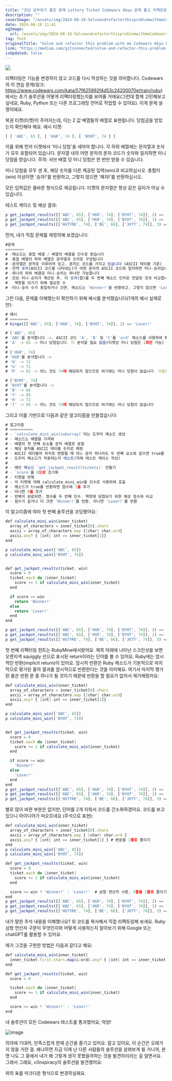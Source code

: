 ```yaml
---
title: "코딩 공부하기 좋은 문제 Lottery Ticket Codewars 6kyu 문제 풀고 리팩토링해보자"
description: ""
coverImage: "/assets/img/2024-08-18-SolveandrefactorthisproblemwithmeCodewars6kyuLotteryTicket_0.png"
date: 2024-08-18 11:41
ogImage: 
  url: /assets/img/2024-08-18-SolveandrefactorthisproblemwithmeCodewars6kyuLotteryTicket_0.png
tag: Tech
originalTitle: "Solve and refactor this problem with me Codewars 6kyu Lottery Ticket"
link: "https://medium.com/gitconnected/solve-and-refactor-this-problem-with-me-codewars-6kyu-lottery-ticket-9a3cbdf9a7b8"
isUpdated: false
---
```



<img src="/assets/img/2024-08-18-SolveandrefactorthisproblemwithmeCodewars6kyuLotteryTicket_0.png" />

리팩터링은 기능을 변경하지 않고 코드를 다시 작성하는 것을 의미합니다. Codewars의 이 연습 문제(링크: https://www.codewars.com/kata/57f625992f4d53c24200070e/train/ruby)에서는 초기 솔루션을 어떻게 리팩터링했는지를 보여줄 거에요(그런데 함께 고민해보고 싶네요, Ruby, Python 또는 다른 프로그래밍 언어로 작업할 수 있어요). 이게 문제 설명이에요.

복권 티켓(티켓)이 주어지는데, 이는 2 값 배열들의 배열로 표현됩니다. 당첨금을 받았는지 확인해야 해요. 예시 티켓:

<div class="content-ad"></div>

```js
[ [ 'ABC', 65 ], [ 'HGR', 74 ], [ 'BYHT', 74 ] ]
```

이를 위해 먼저 티켓에서 '미니 당첨'을 세어야 합니다. 각 하위 배열에는 문자열과 숫자가 모두 포함되어 있습니다. 문자열 내의 어떤 문자의 문자 코드가 숫자와 일치하면 미니 당첨을 받습니다. 주의: 서브 배열 당 미니 당첨은 한 번만 받을 수 있습니다.

미니 당첨을 모두 센 후, 해당 숫자를 다른 제공된 입력(win)과 비교하십시오. 총합이 (win) 이상이면 '승자!'를 반환하고, 그렇지 않으면 '패자!'를 반환하십시오.

모든 입력값은 올바른 형식으로 제공됩니다. 티켓의 문자열은 항상 같은 길이가 아닐 수 있습니다.

<div class="content-ad"></div>

테스트 케이스 및 예상 결과:

```js
p get_jackpot_results([['ABC', 65], ['HGR', 74], ['BYHT', 74]], 2) == 'Loser!'
p get_jackpot_results([['ABC', 65], ['HGR', 74], ['BYHT', 74]], 1) == 'Winner!'
p get_jackpot_results([['HGTYRE', 74], ['BE', 66], ['JKTY', 74]], 3) == 'Loser!'
```

먼저, 내가 직접 문제를 재정의해 보겠습니다:

```js
#문제
========
# -메소드는 중첩 배열 / 배열의 배열을 인수로 받습니다
# -중첩 배열의 하위 배열은 문자열과 숫자로 구성됩니다
# -문자열은 문자로 이루어져 있고, 문자는 코드를 가지고 있습니다 (ASCII 테이블 기준)
# -만약 숫자(ASCII 코드를 나타내는)가 어떤 문자의 ASCII 코드와 일치하면 미니-승리입니다
# -하나의 하위 배열당 미니-승리는 하나만 가능합니다
# -모든 미니-승리가 계산된 후, 이 숫자(합)를 두 번째 메소드 인자로 전달된 것과 비교합니다,
#   잭팟을 이기기 위해 필요한 수
# -미니-승리 수가 동일하거나 크면, 메소드는 'Winner!'을 반환하고, 그렇지 않으면 'Loser!'를 반환합니다
```

<div class="content-ad"></div>

그런 다음, 문제를 이해했는지 확인하기 위해 예시를 분석했습니다(1개의 예시 실제로만):

```js
# 예시
# ========
# bingo([['ABC', 65], ['HGR', 74], ['BYHT', 74]], 2) == 'Loser!'

# ['ABC', 65]
# 'ABC'를 분석합니다 ->, ASCII 코드 'A', 'B' 및 'C'를 'ord' 메소드를 사용하여 확인합니다
# 'A' -> 65 -> 미니 당첨입니다. 더 분석할 필요 없음(티켓당 미니 당첨은 1회만 가능)
# 
# ['HGR', 74]
# 'HGR'를 분석합니다 ->
# 'H' -> 72
# 'G' -> 71
# 'R' -> 82 -> 어느 것도 74에 해당되지 않으므로 여기에는 미니 당첨이 없습니다. 다음으로 넘어갑니다

# ['BYHT', 74]
# 'BYHT'를 분석합니다 ->
# 'B' -> 66
# 'Y' -> 89
# 'H' -> 72
# 'T' -> 84 -> 어느 것도 74에 해당되지 않으므로 여기에는 미니 당첨이 없습니다
```

그리고 이를 기반으로 다음과 같은 알고리즘을 만들었습니다:

```js
# 알고리즘
# ==========
# - `calculate_mini_win(subarray)`라는 도우미 메소드 생성
# - 메소드는 배열을 가져와
# - 배열의 첫 번째 요소를 문자 배열로 분할
# - 해당 문자를 ASCII 테이블 숫자로 매핑
# - ASCII 테이블의 위치로 변환될 때 어느 문자 하나라도 두 번째 요소와 같으면 true를 반환, 아니면 false를 반환
# - 도우미 메소드가 작동하는지 테스트(자체 테스트 케이스 작성)
#
# - 메인 메소드 `get_jackpot_result(tickets)` 만들기
# - `score`를 0으로 초기화
# - 티켓을 반복
# - 각 티켓에 대해 calculate_mini_win을 인수로 사용하여 호출
# - 메소드가 true를 반환하면 점수에 1을 추가
# - 아니면 0을 추가
# - 반복이 완료되면, 점수를 두 번째 인수, 잭팟에 당첨되기 위한 예상 점수와 비교
# - 점수가 같거나 더 크면 'Winner!'를 반환, 아니면 'Loser!'를 반환
```

<div class="content-ad"></div>

이 알고리즘에 따라 첫 번째 솔루션을 코딩했어요:

```js
def calculate_mini_win(inner_ticket)
  array_of_characters = inner_ticket[0].chars
  ascii = array_of_characters.map {|char| char.ord}
  ascii.any? { |int| int == inner_ticket[1]}
end

p calculate_mini_win(['ABC', 65])
p calculate_mini_win(['BYHT', 74])


def get_jackpot_results(ticket, win)
  score = 0
  ticket.each do |inner_ticket|
    score += 1 if calculate_mini_win(inner_ticket)
  end

  if score >= win
    return 'Winner!'
  else
    return 'Loser!'
  end
end

p get_jackpot_results([['ABC', 65], ['HGR', 74], ['BYHT', 74]], 2) == 'Loser!'
p get_jackpot_results([['ABC', 65], ['HGR', 74], ['BYHT', 74]], 1) == 'Winner!'
p get_jackpot_results([['HGTYRE', 74], ['BE', 66], ['JKTY', 74]], 3) == 'Loser!'
```

첫 번째 리팩터링 힌트는 RubyMine에서왔어요. 제목 아래에 나타난 스크린샷을 보면 오렌지색 squiggly 선으로 표시된 return이라는 단어를 볼 수 있어요. Ruby에는 암시적인 반환(implicit return)이 있어요. 암시적 반환은 Ruby 메소드가 기본적으로 마지막으로 평가된 줄의 결과를 암시적으로 반환한다는 것을 의미해요. 여기서 마지막 평가된 줄은 반환 문 중 하나가 될 것이기 때문에 반환을 할 필요가 없어서 제거해줬어요:

```js
def calculate_mini_win(inner_ticket)
  array_of_characters = inner_ticket[0].chars
  ascii = array_of_characters.map {|char| char.ord}
  ascii.any? { |int| int == inner_ticket[1]}
end

p calculate_mini_win(['ABC', 65])
p calculate_mini_win(['BYHT', 74])


def get_jackpot_results(ticket, win)
  score = 0
  ticket.each do |inner_ticket|
    score += 1 if calculate_mini_win(inner_ticket)
  end

  if score >= win
    'Winner!'
  else
    'Loser!'
  end
end
p get_jackpot_results([['ABC', 65], ['HGR', 74], ['BYHT', 74]], 2) == 'Loser!'
p get_jackpot_results([['ABC', 65], ['HGR', 74], ['BYHT', 74]], 1) == 'Winner!'
p get_jackpot_results([['HGTYRE', 74], ['BE', 66], ['JKTY', 74]], 3) == 'Loser!'
```

<div class="content-ad"></div>

별로 많이 바뀐 부분은 없지만, 단어를 2개 지워서 코드를 간소화하겠어요. 코드를 보고 있으니 아이디어가 떠오르네요 (주석으로 표현):

```js
def calculate_mini_win(inner_ticket)
  array_of_characters = inner_ticket[0].chars
  ascii = array_of_characters.map { |char| char.ord }
  ascii.any? { |int| int == inner_ticket[1] } # 본문을 1줄로 줄이기
end
p calculate_mini_win(['ABC', 65])
p calculate_mini_win(['BYHT', 74])

def get_jackpot_results(ticket, win)
  score = 0
  ticket.each do |inner_ticket|
    score += 1 if calculate_mini_win(inner_ticket)
  end

  score >= win ? 'Winner!' : 'Loser!'  # 삼항 연산자 사용, 5줄을 1줄로 줄이기
end
p get_jackpot_results([['ABC', 65], ['HGR', 74], ['BYHT', 74]], 2) == 'Loser!'
p get_jackpot_results([['ABC', 65], ['HGR', 74], ['BYHT', 74]], 1) == 'Winner!'
p get_jackpot_results([['HGTYRE', 74], ['BE', 66], ['JKTY', 74]], 3) == 'Loser!'
```

내가 말한 주석 내용을 이해했나요? 위 코드를 복사해서 직접 리팩토링해 보세요. Ruby 삼항 연산자 구문이 무엇인지와 어떻게 사용하는지 알아보기 위해 Google 또는 chatGPT를 활용할 수 있어요.

제가 그것을 구현한 방법은 다음과 같다고 해요:

<div class="content-ad"></div>

```js
def calculate_mini_win(inner_ticket)
  inner_ticket.first.chars.map(&:ord).any? { |int| int == inner_ticket.last}
end

def get_jackpot_results(ticket, win)
  score = 0

  ticket.each do |inner_ticket|
    score += 1 if calculate_mini_win(inner_ticket)
  end

  score >= win ? 'Winner!' : 'Loser!'
end
```

내 솔루션이 모든 Codewars 테스트를 통과했어요, 억양!

![image](/assets/img/2024-08-18-SolveandrefactorthisproblemwithmeCodewars6kyuLotteryTicket_1.png)

의자에 기대어, 만족스럽게 현재 순간을 즐기고 있어요. 알고 있어요, 이 순간은 오래가지 않을 거란 걸. 왜냐하면 지금 이제 난 다른 사람들의 솔루션을 살펴보게 될 거니까, 분명 나도 그 중에서 내가 왜 그렇게 생각 못했을까하는 것을 발견하리라는 걸 알면서요. 그래서 그래요, c0nspiracy의 솔루션을 발견했어요:


<div class="content-ad"></div>


위의 표를 마크다운 형식으로 변경하실래요.
